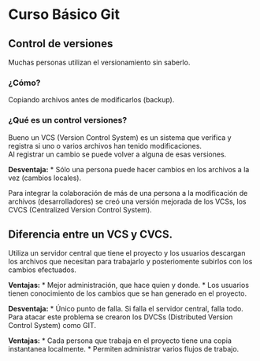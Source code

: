 # Curso Básico Git

## Control de versiones<br>

Muchas personas utilizan el versionamiento sin saberlo. <br>

### ¿Cómo?
Copiando archivos antes de modificarlos (backup).

### ¿Qué es un control versiones?
Bueno un VCS (Version Control System) es un sistema que verifica y registra si uno o varios archivos han tenido modificaciones.<br>
Al registrar un cambio se puede volver a alguna de esas versiones.<br>

**Desventaja:** 
	* Sólo una persona puede hacer cambios en los archivos a la vez (cambios locales).

Para integrar la colaboración de más de una persona a la modificación de archivos (desarrolladores) se creó una versión mejorada de los VCSs, los CVCS (Centralized Version Control System).<br>

## Diferencia entre un VCS y CVCS.
Utiliza un servidor central que tiene el proyecto y los usuarios descargan los archivos que necesitan para trabajarlo y posteriomente subirlos con los cambios efectuados.

**Ventajas:**
	* Mejor administración, que hace quien y donde.
	* Los usuarios tienen conocimiento de los cambios que se han generado en el proyecto.

**Desventaja:**
	* Único punto de falla. Si falla el servidor central, falla todo.
<br>
Para atacar este problema se crearon los DVCSs (Distributed Version Control System) como GIT.

**Ventajas:** 
	* Cada persona que trabaja en el proyecto tiene una copia instantanea localmente.
	* Permiten administrar varios flujos de trabajo.


